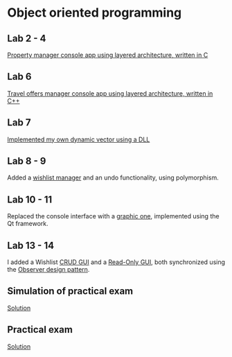 # Object oriented programming
## Lab 2 - 4
[Property manager console app using layered architecture, written in C](https://github.com/ciuiseb/UBB/tree/main/Semestrul%202/OOP/lab%202-4)

## Lab 6 
[Travel offers manager console app using layered architecture, written in C++](https://github.com/ciuiseb/UBB/tree/main/Semestrul%202/OOP/lab%206-9)

## Lab 7
[Implemented my own dynamic vector using a DLL](https://github.com/ciuiseb/UBB/blob/main/Semestrul%202/OOP/lab%206-9/my_vector(lab%207)/vector.h)

## Lab 8 - 9
Added a [wishlist manager](https://github.com/ciuiseb/UBB/blob/main/Semestrul%202/OOP/lab%206-9/wishlist.h) and an undo functionality, using polymorphism.

## Lab 10 - 11
Replaced the console interface with a [graphic one](https://github.com/ciuiseb/UBB/tree/main/Semestrul%202/OOP/lab%2010-14/QtClasses), implemented using the Qt framework.

## Lab 13 - 14
I added a Wishlist [CRUD GUI](https://github.com/ciuiseb/UBB/blob/main/Semestrul%202/OOP/lab%2010-14/QtClasses/user_crud_window.h) and a [Read-Only GUI](https://github.com/ciuiseb/UBB/blob/main/Semestrul%202/OOP/lab%2010-14/QtClasses/user_read_only_window.h), both synchronized using the [Observer design pattern](https://github.com/ciuiseb/UBB/blob/main/Semestrul%202/OOP/lab%2010-14/QtClasses/observer.h). 

## Simulation of practical exam
[Solution](https://github.com/ciuiseb/UBB/tree/main/Semestrul%202/OOP/SIMULARE(lab%2012))

## Practical exam
[Solution](https://github.com/ciuiseb/UBB/tree/main/Semestrul%202/OOP/PRACTIC)
